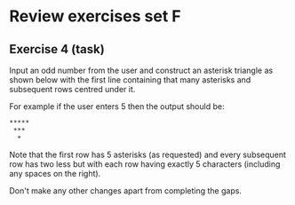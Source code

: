 # Review exercises set F
## Exercise 4 (task)

Input an odd number from the user and construct an asterisk triangle as shown below with the first line containing that many asterisks and subsequent rows centred under it.

For example if the user enters 5 then the output should be:

```
*****
 *** 
  *
```

Note that the first row has 5 asterisks (as requested) and every subsequent row has two less but with each row having exactly 5 characters (including any spaces on the right).

Don't make any other changes apart from completing the gaps.
